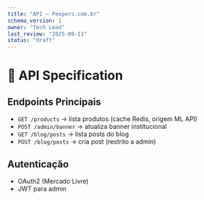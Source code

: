 ```yaml
---
title: "API — Peepers.com.br"
schema_version: 1
owner: "Tech Lead"
last_review: "2025-09-11"
status: "draft"
---
```


# 🔌 API Specification

## Endpoints Principais
- `GET /products` → lista produtos (cache Redis, origem ML API)
- `POST /admin/banner` → atualiza banner institucional
- `GET /blog/posts` → lista posts do blog
- `POST /blog/posts` → cria post (restrito a admin)

## Autenticação
- OAuth2 (Mercado Livre)
- JWT para admin
